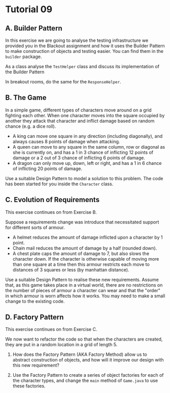 # Tutorial 09

## A. Builder Pattern 

In this exercise we are going to analyse the testing infrastructure we provided you in the Blackout assignment and how it uses the Builder Pattern to make construction of objects and testing easier. You can find them in the `builder` package.

As a class analyse the `TestHelper` class and discuss its implementation of the Builder Pattern

In breakout rooms, do the same for the `ResponseHelper`. 

## B. The Game 

In a simple game, different types of characters move around on a grid fighting each other. When one character moves into the square occupied by another they attack that character and inflict damage based on random chance (e.g. a dice roll).

* A king can move one square in any direction (including diagonally), and always causes 8 points of damage when attacking.
* A queen can move to any square in the same column, row or diagonal as she is currently on, and has a 1 in 3 chance of inflicting 12 points of damage or a 2 out of 3 chance of inflicting 6 points of damage.
* A dragon can only move up, down, left or right, and has a 1 in 6 chance of inflicting 20 points of damage.

Use a suitable Design Pattern to model a solution to this problem. The code has been started for you inside the `Character` class.

## C. Evolution of Requirements 

This exercise continues on from Exercise B.

Suppose a requirements change was introduce that necessitated support for different sorts of armour.

* A helmet reduces the amount of damage inflicted upon a character by 1 point.
* Chain mail reduces the amount of damage by a half (rounded down).
* A chest plate caps the amount of damage to 7, but also slows the character down. If the character is otherwise capable of moving more than one square at a time then this armour restricts each move to distances of 3 squares or less (by manhattan distance).

Use a suitable Design Pattern to realise these new requirements. Assume that, as this game takes place in a virtual world, there are no restrictions on the number of pieces of armour a character can wear and that the "order" in which armour is worn affects how it works. You may need to make a small change to the existing code.

## D. Factory Pattern

This exercise continues on from Exercise C.

We now want to refactor the code so that when the characters are created, they are put in a random location in a grid of length 5. 

1. How does the Factory Pattern (AKA Factory Method) allow us to abstract construction of objects, and how will it improve our design with this new requirement?

2. Use the Factory Pattern to create a series of object factories for each of the character types, and change the `main` method of `Game.java` to use these factories.

